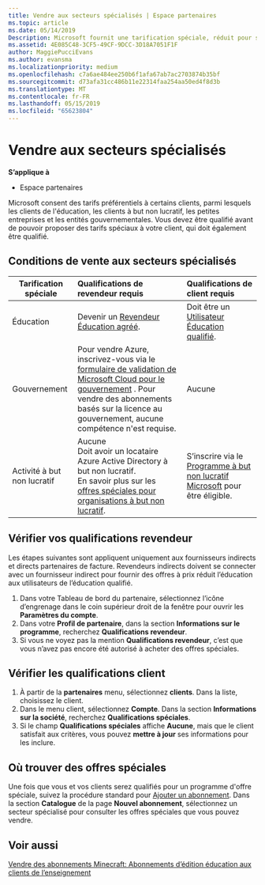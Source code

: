 ```yaml
---
title: Vendre aux secteurs spécialisés | Espace partenaires
ms.topic: article
ms.date: 05/14/2019
Description: Microsoft fournit une tarification spéciale, réduit pour sélectionner des groupes de clients, notamment les clients de l’éducation, à but non lucratif et les utilisateurs du gouvernement.
ms.assetid: 4E085C48-3CF5-49CF-9DCC-3D18A7051F1F
author: MaggiePucciEvans
ms.author: evansma
ms.localizationpriority: medium
ms.openlocfilehash: c7a6ae484ee250b6f1afa67ab7ac2703874b35bf
ms.sourcegitcommit: d73afa31cc486b11e22314faa254aa50ed4f8d3b
ms.translationtype: MT
ms.contentlocale: fr-FR
ms.lasthandoff: 05/15/2019
ms.locfileid: "65623804"
---
```

# <a name="sell-to-specialized-industries"></a>Vendre aux secteurs spécialisés

**S’applique à**

-  Espace partenaires

Microsoft consent des tarifs préférentiels à certains clients, parmi lesquels les clients de l'éducation, les clients à but non lucratif, les petites entreprises et les entités gouvernementales. Vous devez être qualifié avant de pouvoir proposer des tarifs spéciaux à votre client, qui doit également être qualifié. 

## <a name="requirements-to-sell-to-specialized-industries"></a>Conditions de vente aux secteurs spécialisés

|**Tarification spéciale**   |**Qualifications de revendeur requis**   |**Qualifications de client requis**   |
|----------------------------|:---------------------------------|:------------------------------------------|
|Éducation   |Devenir un [Revendeur Éducation agréé](https://www.mepn.com).   | Doit être un [Utilisateur Éducation qualifié](https://www.microsoftvolumelicensing.com/DocumentSearch.aspx?Mode=3&DocumentTypeId=7).   |
|Gouvernement   |Pour vendre Azure, inscrivez-vous via le [formulaire de validation de Microsoft Cloud pour le gouvernement](https://azuregov.microsoft.com/csp) . Pour vendre des abonnements basés sur la licence au gouvernement, aucune compétence n'est requise.|   Aucune|
|Activité à but non lucratif  |Aucune<br>Doit avoir un locataire Azure Active Directory à but non lucratif.<br>En savoir plus sur les [offres spéciales pour organisations à but non lucratif](https://assetsprod.microsoft.com/mpn/en-us/nonprofit-skus-in-csp-faq.pdf).   |S’inscrire via le [Programme à but non lucratif Microsoft](https://nonprofit.microsoft.com/#/register) pour être éligible.   |


## <a name="check-your-reseller-qualifications"></a>Vérifier vos qualifications revendeur

Les étapes suivantes sont appliquent uniquement aux fournisseurs indirects et directs partenaires de facture. Revendeurs indirects doivent se connecter avec un fournisseur indirect pour fournir des offres à prix réduit l’éducation aux utilisateurs de l’éducation qualifié. 

1.  Dans votre Tableau de bord du partenaire, sélectionnez l’icône d’engrenage dans le coin supérieur droit de la fenêtre pour ouvrir les **Paramètres du compte**.
2.  Dans votre **Profil de partenaire**, dans la section **Informations sur le programme**, recherchez **Qualifications revendeur**.
3.  Si vous ne voyez pas la mention **Qualifications revendeur**, c’est que vous n’avez pas encore été autorisé à acheter des offres spéciales.

## <a name="check-the-customer-qualifications"></a>Vérifier les qualifications client

1.  À partir de la **partenaires** menu, sélectionnez **clients**. Dans la liste, choisissez le client.
2.  Dans le menu client, sélectionnez **Compte**. Dans la section **Informations sur la société**, recherchez **Qualifications spéciales**.
3.  Si le champ **Qualifications spéciales** affiche **Aucune**, mais que le client satisfait aux critères, vous pouvez **mettre à jour** ses informations pour les inclure.

## <a name="where-to-find-special-offers"></a>Où trouver des offres spéciales

Une fois que vous et vos clients serez qualifiés pour un programme d'offre spéciale, suivez la procédure standard pour [Ajouter un abonnement](create-a-new-subscription.md). Dans la section **Catalogue** de la page **Nouvel abonnement**, sélectionnez un secteur spécialisé pour consulter les offres spéciales que vous pouvez vendre.

## <a name="see-also"></a>Voir aussi

[Vendre des abonnements Minecraft: Abonnements d’édition éducation aux clients de l’enseignement](minecraft-subscriptions.md)


 

 

 



